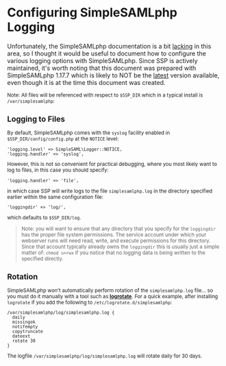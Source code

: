 # Configuring SimpleSAMLphp Logging

Unfortunately, the SimpleSAMLphp documentation is a bit [lacking](https://simplesamlphp.org/docs/stable/simplesamlphp-maintenance#section_4) in this area, so I thought it would be useful to document how to configure the various logging options with SimpleSAMLphp. Since SSP is actively maintained, it's worth noting that this document was prepared with SimpleSAMLphp 1.17.7 which is likely to NOT be the [latest](https://simplesamlphp.org/archive) version available, even though it is at the time this document was created.

<small>Note: All files will be referenced with respect to `$SSP_DIR` which in a typical install is `/var/simplesamlphp`:

## Logging to Files

By default, SimpleSAMLphp comes with the `syslog` facility enabled in `$SSP_DIR/config/config.php` at the `NOTICE` level:

~~~
'logging.level' => SimpleSAML\Logger::NOTICE,
'logging.handler' => 'syslog',
~~~

However, this is not so convenient for practical debugging, where you most likely want to log to files, in this case you should specify:

~~~~
'logging.handler' => 'file',
~~~~

in which case SSP will write logs to the file `simplesamlphp.log` in the directory specified earlier within the same configuration file:

~~~
'loggingdir' => 'log/',
~~~

which defaults to `$SSP_DIR/log`.

> Note: you will want to ensure that any directory that you specify for the `loggingdir` has the proper file system permissions. The service account under which your webserver runs will need read, write, and execute permissions for this directory. Since that account typically already owns the `loggingdir` this is usually just a simple matter of: `chmod u+rwx` if you notice that no logging data is being written to the specified directly.

## Rotation

SimpleSAMLphp won't automatically perform rotation of the `simplesamlphp.log` file... so you must do it manually with a tool such as [**logrotate**](https://www.vultr.com/docs/using-logrotate-to-manage-log-files). For a quick example, after installing `logrotate` if you add the following to `/etc/logrotate.d/simplesamlphp`:

~~~~
/var/simplesamlphp/log/simplesamlphp.log {
  daily
  missingok
  notifempty
  copytruncate
  dateext
  rotate 30
}
~~~~

The logfile `/var/simplesamlphp/log/simplesamlphp.log` will rotate daily for 30 days.
